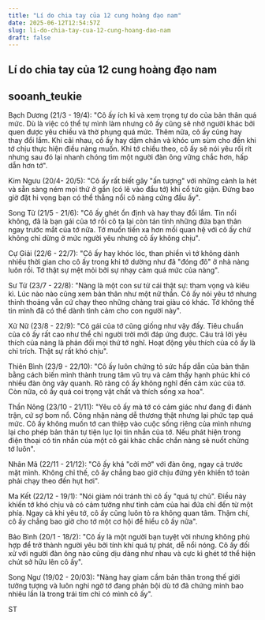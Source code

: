 ```yaml
---
title: "Lí do chia tay của 12 cung hoàng đạo nam"
date: 2025-06-12T12:54:57Z
slug: li-do-chia-tay-cua-12-cung-hoang-dao-nam
draft: false
---
```


## Lí do chia tay của 12 cung hoàng đạo nam

## sooanh_teukie

Bạch Dương (21/3 - 19/4):
"Cô ấy ích kỉ và xem trọng tự do của bản thân quá mức. Dù là việc có thể tự mình làm nhưng cô ấy cũng sẽ nhờ người khác bởi quen được yêu chiều và thờ phụng quá mức. Thêm nữa, cô ấy cũng hay thay đổi lắm. Khi cãi nhau, cô ấy hay dậm chân và khóc um sùm cho đến khi tớ chịu thực hiện điều nàng muốn. Khi tớ chiều theo, cô ấy sẽ nói yêu rối rít nhưng sau đó lại nhanh chóng tìm một người đàn ông vững chắc hơn, hấp dẫn hơn tớ".

Kim Ngưu (20/4- 20/5):
"Cô ấy rất biết gây "ấn tượng" với những cảnh la hét và sẵn sàng ném mọi thứ ở gần (có lẽ vào đầu tớ) khi cổ tức giận. Đừng bao giờ đặt hi vọng bạn có thể thẳng nổi cô nàng cứng đầu ấy".

Song Tử (21/5 - 21/6):
"Cô ấy ghét ổn định và hay thay đổi lắm. Tin nổi không, đã là bạn gái của tớ rồi cô ta lại còn tán tỉnh những đứa bạn thân ngay trước mắt của tớ nữa. Tớ muốn tiến xa hơn mối quan hệ với cô ấy chứ không chỉ dừng ở mức người yêu nhưng cô ấy không chịu".

Cự Giải (22/6 - 22/7): 
"Cô ấy hay khóc lóc, than phiền vì tớ không dành nhiều thời gian cho cô ấy trong khi tớ dường như đã "đóng đô" ở nhà nàng luôn rồi. Tớ thật sự mệt mỏi bởi sự nhạy cảm quá mức của nàng".

Sư Tử (23/7 - 22/8):
"Nàng là một con sư tử cái thật sự: tham vọng và kiêu kì. Lúc nào nào cũng xem bản thân như một nữ thần. Cô ấy nói yêu tớ nhưng thỉnh thoảng vẫn cứ chạy theo những chàng trai giàu có khác. Tớ không thể tin mình đã có thể dành tình cảm cho con người này".

Xử Nữ (23/8 - 22/9): 
"Cô gái của tớ cũng giống như vậy đấy. Tiêu chuẩn của cô ấy rất cao như thể chỉ người trời mới đáp ứng được. Câu trả lời yêu thích của nàng là phản đối mọi thứ tớ nghĩ. Hoạt động yêu thích của cô ấy là chỉ trích. Thật sự rất khó chịu".

Thiên Bình (23/9 - 22/10):
"Cô ấy luôn chứng tỏ sức hấp dẫn của bản thân bằng cách biến mình thành trung tâm vũ trụ và cảm thấy hạnh phúc khi có nhiều đàn ông vây quanh. Rõ ràng cô ấy không nghĩ đến cảm xúc của tớ. Còn nữa, cô ấy quá coi trọng vật chất và thích sống xa hoa".

Thần Nông (23/10 - 21/11):
"Yêu cô ấy mà tớ có cảm giác như đang đi đánh trận, cứ sợ bom nổ. Công nhận nàng dễ thương thật nhưng lại phức tạp quá mức. Cô ấy không muốn tớ can thiệp vào cuộc sống riêng của mình nhưng lại cho phép bản thân tự tiện lục lọi tin nhắn của tớ. Nếu phát hiện trong điện thoại có tin nhắn của một cô gái khác chắc chắn nàng sẽ nuốt chửng tớ luôn".

Nhân Mã (22/11 - 21/12): 
"Cô ấy khá "cởi mở" với đàn ông, ngay cả trước mặt mình. Không chỉ thế, cô ấy chẳng bao giờ chịu đứng yên khiến tớ toàn phải chạy theo đến hụt hơi".

Ma Kết (22/12 - 19/1):
"Nói giảm nói tránh thì cô ấy "quá tự chủ". Điều này khiến tớ khó chịu và có cảm tưởng như tình cảm của hai đứa chỉ đến từ một phía. Ngay cả khi yêu tớ, cô ấy cũng luôn tỏ ra không quan tâm. Thậm chí, cô ấy chẳng bao giờ cho tớ một cơ hội để hiểu cô ấy nữa".

Bảo Bình (20/1 - 18/2):
"Cô ấy là một người bạn tuyệt vời nhưng không phù hợp để trở thành người yêu bởi tính khí quá tự phát, dễ nổi nóng. Cô ấy đối xử với người đàn ông nào cũng dịu dàng như nhau và cực kì ghét tớ thể hiện chút sở hữu lên cô ấy".

Song Ngư (19/02 - 20/03): 
"Nàng hay giam cầm bản thân trong thế giới tưởng tượng và luôn nghi ngờ tớ đang phản bội dù tớ đã chứng minh bao nhiêu lần là trong trái tim chỉ có mình cô ấy".
 
ST